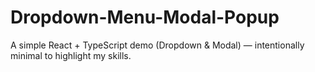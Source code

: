 # Dropdown-Menu-Modal-Popup
A simple React + TypeScript demo (Dropdown &amp; Modal) — intentionally minimal to highlight my skills.
